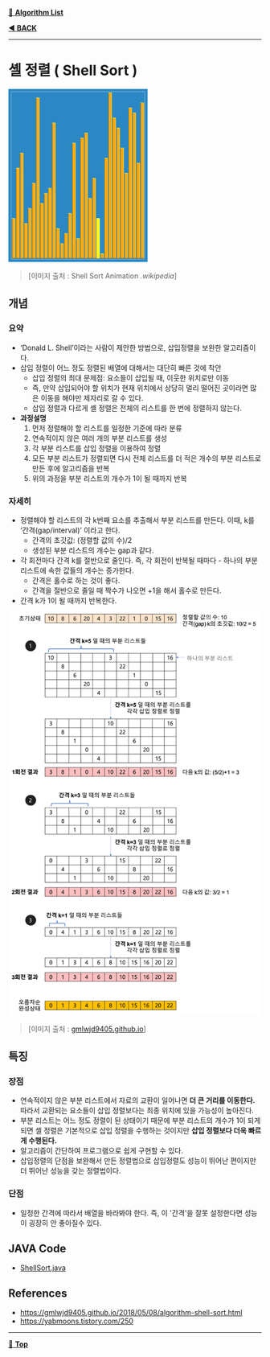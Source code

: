 [:file_folder: **Algorithm List**](https://github.com/dlalstj0213/Study.Algorithm_Java)

[:arrow_backward: **BACK**](../)

---

# 셸 정렬 ( Shell Sort )

![셸정렬](../../../../imgs/shell_sort_animation.gif)

> [이미지 출처 : Shell Sort Animation *.wikipedia*]

## 개념
### 요약

- ‘Donald L. Shell’이라는 사람이 제안한 방법으로, 삽입정렬을 보완한 알고리즘이다.
- 삽입 정렬이 어느 정도 정렬된 배열에 대해서는 대단히 빠른 것에 착안
  - 삽입 정렬의 최대 문제점: 요소들이 삽입될 때, 이웃한 위치로만 이동
  - 즉, 만약 삽입되어야 할 위치가 현재 위치에서 상당히 멀리 떨어진 곳이라면 많은 이동을 해야만 제자리로 갈 수 있다.
  - 삽입 정렬과 다르게 셸 정렬은 전체의 리스트를 한 번에 정렬하지 않는다.
- **과정설명**
  1. 먼저 정렬해야 할 리스트를 일정한 기준에 따라 분류
  2. 연속적이지 않은 여러 개의 부분 리스트를 생성
  3. 각 부분 리스트를 삽입 정렬을 이용하여 정렬
  4. 모든 부분 리스트가 정렬되면 다시 전체 리스트를 더 적은 개수의 부분 리스트로 만든 후에 알고리즘을 반복
  5. 위의 과정을 부분 리스트의 개수가 1이 될 때까지 반복

### 자세히

- 정렬해야 할 리스트의 각 k번째 요소를 추출해서 부분 리스트를 만든다. 이때, k를 ‘간격(gap/interval)’ 이라고 한다.
  - 간격의 초깃값: (정렬할 값의 수)/2
  - 생성된 부분 리스트의 개수는 gap과 같다.
- 각 회전마다 간격 k를 절반으로 줄인다. 즉, 각 회전이 반복될 때마다 - 하나의 부분 리스트에 속한 값들의 개수는 증가한다.
  - 간격은 홀수로 하는 것이 좋다.
  - 간격을 절반으로 줄일 때 짝수가 나오면 +1을 해서 홀수로 만든다.
- 간격 k가 1이 될 때까지 반복한다.

![셸정렬단계](../../../../imgs/shell_sort.png)

> [이미지 출처 : [gmlwjd9405.github.io](https://gmlwjd9405.github.io/2018/05/08/algorithm-shell-sort.html)]

## 특징

### 장점
- 연속적이지 않은 부분 리스트에서 자료의 교환이 일어나면 **더 큰 거리를 이동한다.** 따라서 교환되는 요소들이 삽입 정렬보다는 최종 위치에 있을 가능성이 높아진다.
- 부분 리스트는 어느 정도 정렬이 된 상태이기 때문에 부분 리스트의 개수가 1이 되게 되면 셸 정렬은 기본적으로 삽입 정렬을 수행하는 것이지만 **삽입 정렬보다 더욱 빠르게 수행된다.**
- 알고리즘이 간단하여 프로그램으로 쉽게 구현할 수 있다.
- 삽입정렬의 단점을 보완해서 만든 정렬법으로 삽입정렬도 성능이 뛰어난 편이지만 더 뛰어난 성능을 갖는 정렬법이다.

### 단점
- 일정한 간격에 따라서 배열을 바라봐야 한다. 즉, 이 '간격'을 잘못 설정한다면 성능이 굉장히 안 좋아질수 있다.

## JAVA Code
- [ShellSort.java](./ShellSort.java)

## References
- https://gmlwjd9405.github.io/2018/05/08/algorithm-shell-sort.html
- https://yabmoons.tistory.com/250

---

[:arrow_up_small: **Top**](#)